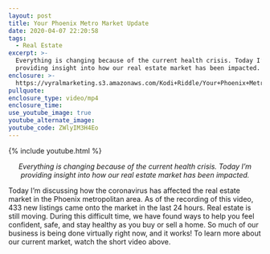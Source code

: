 ```yaml
---
layout: post
title: Your Phoenix Metro Market Update
date: 2020-04-07 22:20:58
tags:
  - Real Estate
excerpt: >-
  Everything is changing because of the current health crisis. Today I’m
  providing insight into how our real estate market has been impacted.
enclosure: >-
  https://vyralmarketing.s3.amazonaws.com/Kodi+Riddle/Your+Phoenix+Metro+Market+Update.mp4
pullquote:
enclosure_type: video/mp4
enclosure_time:
use_youtube_image: true
youtube_alternate_image:
youtube_code: ZWlyIM3H4Eo
---
```


{% include youtube.html %}

<p style="text-align: center;"><em>Everything is changing because of the current health crisis. Today I’m providing insight into how our real estate market has been impacted.</em></p>

Today I’m discussing how the coronavirus has affected the real estate market in the Phoenix metropolitan area. As of the recording of this video, 433 new listings came onto the market in the last 24 hours. Real estate is still moving. During this difficult time, we have found ways to help you feel confident, safe, and stay healthy as you buy or sell a home. So much of our business is being done virtually right now, and it works\! To learn more about our current market, watch the short video above.&nbsp;